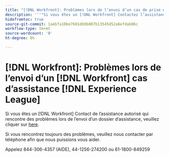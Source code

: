 ```yaml
---
title: "[!DNL Workfront]: Problèmes lors de l’envoi d’un cas de prise en charge Workfront sur un Experience League"
description: '''"Si vous êtes un [!DNL Workfront] Contactez l’assistance autorisée et rencontrez des problèmes lors de l’envoi d’un dossier d’assistance. Veuillez nous appeler aux numéros ci-dessous pour que nous puissions vous aider."'
hidefromtoc: true
source-git-commit: 1aebfa10be7601db9b807b13545d52a6efdab06c
workflow-type: tm+mt
source-wordcount: '0'
ht-degree: 0%

---
```



# [!DNL Workfront]: Problèmes lors de l’envoi d’un [!DNL Workfront] cas d’assistance [!DNL Experience League]

Si vous êtes un [!DNL Workfront] Contact de l’assistance autorisé qui rencontre des problèmes lors de l’envoi d’un dossier d’assistance, veuillez cliquer sur [here](https://workfrontpartners.force.com/one/s/).

Si vous rencontrez toujours des problèmes, veuillez nous contacter par téléphone afin que nous puissions vous aider.

Appelez 844-306-4357 (AIDE), 44-1256-274200 ou 61-1800-849259
